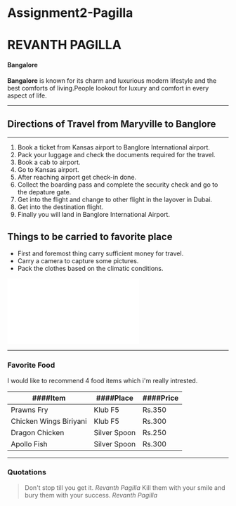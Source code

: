 # Assignment2-Pagilla
# REVANTH PAGILLA
#### Bangalore
 **Bangalore** is known for its charm and luxurious modern lifestyle and the best comforts of living.People lookout for luxury and comfort in every aspect of life.

 ---
 ## Directions of Travel from Maryville to Banglore
 ---
 1. Book a ticket from Kansas airport to Banglore International airport.
 2. Pack your luggage and check the documents required for the travel.
 3. Book a cab to airport.
 4. Go to Kansas airport.
 5. After reaching airport get check-in done.
 6. Collect the boarding pass and complete the security check and go to the depature gate.
 7. Get into the flight and change to other flight in the layover in Dubai.
 8. Get into the destination flight.
 9. Finally you will land in Banglore International Airport.

 ## Things to be carried to favorite place
 * First and foremost thing carry sufficient money for travel.
 * Carry a camera to capture some pictures.
 * Pack the clothes based on the climatic conditions.
 
![AboutMe](./AboutMe.md)


---
### Favorite Food

I would like to recommend 4 food items which i'm really intrested.

|####Item |####Place |####Price |
| -----| ----- | ----- |
| Prawns Fry | Klub F5 | Rs.350 |
| Chicken Wings Biriyani | Klub F5| Rs.300 |
| Dragon Chicken | Silver Spoon | Rs.250 |
| Apollo Fish | Silver Spoon | Rs.300 |

---

### Quotations

> Don't stop till you get it. *Revanth Pagilla*
>Kill them with your smile and bury them with your success. *Revanth Pagilla*